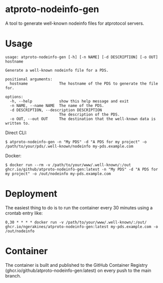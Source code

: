 # atproto-nodeinfo-gen

A tool to generate well-known nodeinfo files for atprotocol servers.

# Usage

    usage: atproto-nodeinfo-gen [-h] [-n NAME] [-d DESCRIPTION] [-o OUT] hostname
    
    Generate a well-known nodeinfo file for a PDS.
    
    positional arguments:
      hostname              The hostname of the PDS to generate the file for.
    
    options:
      -h, --help            show this help message and exit
      -n NAME, --name NAME  The name of the PDS.
      -d DESCRIPTION, --description DESCRIPTION
                            The description of the PDS.
      -o OUT, --out OUT     The destination that the well-known data is written to.

Direct CLI:

    $ atproto-nodeinfo-gen -n "My PDS" -d "A PDS for my project" -o /path/to/your/pds/.well-known/nodeinfo my-pds.example.com

Docker:

    $ docker run --rm -v /path/to/your/www/.well-known/:/out ghcr.io/github/atproto-nodeinfo-gen:latest -n "My PDS" -d "A PDS for my project" -o /out/nodeinfo my-pds.example.com

# Deployment

The easiest thing to do is to run the container every 30 minutes using a crontab entry like:

    0,30 * * * * docker run -v /path/to/your/www/.well-known/:/out/ ghcr.io/ngerakines/atproto-nodeinfo-gen:latest my-pds.example.com -o /out/nodeinfo

# Container

The container is built and published to the GitHub Container Registry (ghcr.io/github/atproto-nodeinfo-gen:latest) on every push to the main branch.

